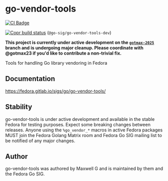 <!--
Copyright (C) 2024 Maxwell G <maxwell@gtmx.me>
SPDX-License-Identifier: MIT
-->

# go-vendor-tools

[![CI Badge](https://gitlab.com/gotmax23/go-vendor-tools/badges/main/pipeline.svg)](https://gitlab.com/gotmax23/go-vendor-tools/-/commits/main)

[![Copr build status][copr-badge]][copr-package] (`@go-sig/go-vendor-tools-dev`)

**This project is currently under active development on the
[`gotmax-2025`](https://gitlab.com/fedora/sigs/go/go-vendor-tools/-/tree/gotmax-2025?ref_type=heads)
branch and is undergoing major cleanup. Please coordinate with @gotmax23 if
you'd like to contribute a non-trivial fix.**

Tools for handling Go library vendoring in Fedora

## Documentation

<https://fedora.gitlab.io/sigs/go/go-vendor-tools/>

## Stability

go-vendor-tools is under active development and available in the stable Fedora
for testing purposes.
Expect some breaking changes between releases.
Anyone using the `%go_vendor_*` macros in active Fedora packages MUST join the
Fedora Golang Matrix room and Fedora Go SIG mailing list to be notified of any
major changes.

## Author

go-vendor-tools was authored by Maxwell G and is maintained by them and the
Fedora Go SIG.

[copr-badge]: https://copr.fedorainfracloud.org/coprs/g/go-sig/go-vendor-tools-dev/package/go-vendor-tools/status_image/last_build.png
[copr-package]: https://copr.fedorainfracloud.org/coprs/g/go-sig/go-vendor-tools-dev/package/go-vendor-tools/
